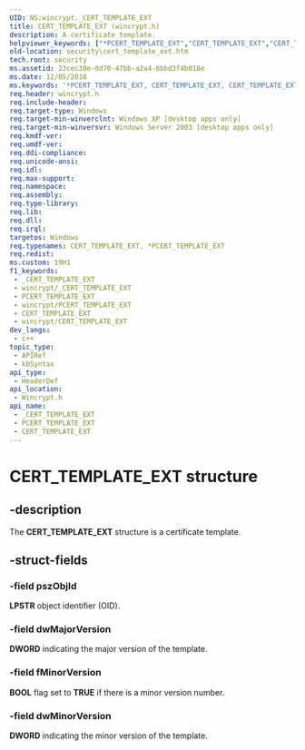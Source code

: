 ```yaml
---
UID: NS:wincrypt._CERT_TEMPLATE_EXT
title: CERT_TEMPLATE_EXT (wincrypt.h)
description: A certificate template.
helpviewer_keywords: ["*PCERT_TEMPLATE_EXT","CERT_TEMPLATE_EXT","CERT_TEMPLATE_EXT structure [Security]","PCERT_TEMPLATE_EXT","PCERT_TEMPLATE_EXT structure pointer [Security]","_crypto2_cert_template_ext","security.cert_template_ext","wincrypt/CERT_TEMPLATE_EXT","wincrypt/PCERT_TEMPLATE_EXT"]
old-location: security\cert_template_ext.htm
tech.root: security
ms.assetid: 23cec38e-0d70-47bb-a2a4-6bbd3f4b018e
ms.date: 12/05/2018
ms.keywords: '*PCERT_TEMPLATE_EXT, CERT_TEMPLATE_EXT, CERT_TEMPLATE_EXT structure [Security], PCERT_TEMPLATE_EXT, PCERT_TEMPLATE_EXT structure pointer [Security], _crypto2_cert_template_ext, security.cert_template_ext, wincrypt/CERT_TEMPLATE_EXT, wincrypt/PCERT_TEMPLATE_EXT'
req.header: wincrypt.h
req.include-header: 
req.target-type: Windows
req.target-min-winverclnt: Windows XP [desktop apps only]
req.target-min-winversvr: Windows Server 2003 [desktop apps only]
req.kmdf-ver: 
req.umdf-ver: 
req.ddi-compliance: 
req.unicode-ansi: 
req.idl: 
req.max-support: 
req.namespace: 
req.assembly: 
req.type-library: 
req.lib: 
req.dll: 
req.irql: 
targetos: Windows
req.typenames: CERT_TEMPLATE_EXT, *PCERT_TEMPLATE_EXT
req.redist: 
ms.custom: 19H1
f1_keywords:
 - _CERT_TEMPLATE_EXT
 - wincrypt/_CERT_TEMPLATE_EXT
 - PCERT_TEMPLATE_EXT
 - wincrypt/PCERT_TEMPLATE_EXT
 - CERT_TEMPLATE_EXT
 - wincrypt/CERT_TEMPLATE_EXT
dev_langs:
 - c++
topic_type:
 - APIRef
 - kbSyntax
api_type:
 - HeaderDef
api_location:
 - Wincrypt.h
api_name:
 - _CERT_TEMPLATE_EXT
 - PCERT_TEMPLATE_EXT
 - CERT_TEMPLATE_EXT
---
```


# CERT_TEMPLATE_EXT structure


## -description

The <b>CERT_TEMPLATE_EXT</b> structure is a certificate template.

## -struct-fields

### -field pszObjId

<b>LPSTR</b> object identifier (OID).

### -field dwMajorVersion

<b>DWORD</b> indicating the major version of the template.

### -field fMinorVersion

<b>BOOL</b> flag set to <b>TRUE</b> if there is a minor version number.

### -field dwMinorVersion

<b>DWORD</b> indicating the minor version of the template.

